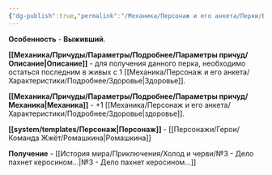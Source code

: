 ```yaml
---
{"dg-publish":true,"permalink":"/Механика/Персонаж и его анкета/Перки/Выживший/","noteIcon":"","created":"2025-09-07T13:19:24.691+03:00","updated":"2025-09-03T23:55:52.842+03:00"}
---
```


**Особенность** - **Выживший**.

**[[Механика/Причуды/Параметры/Подробнее/Параметры причуд/Описание\|Описание]]** - для получения данного перка, необходимо остаться последним в живых с 1 [[Механика/Персонаж и его анкета/Характеристики/Подробнее/Здоровье\|Здоровье]].

**[[Механика/Причуды/Параметры/Подробнее/Параметры причуд/Механика\|Механика]]** - +1 [[Механика/Персонаж и его анкета/Характеристики/Подробнее/Здоровье\|здоровье]].

**[[system/templates/Персонаж\|Персонаж]]** - [[Персонажи/Герои/Команда Жжёт/Ромашкина\|Ромашкина]]

**Получение** - [[История мира/Приключения/Холод и черви/№3 - Дело пахнет керосином…\|№3 - Дело пахнет керосином…]]